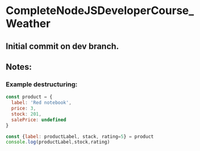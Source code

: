 # CompleteNodeJSDeveloperCourse_Weather
Initial commit on dev branch.
---

## Notes:
### Example destructuring:
```js
const product = {
  label: 'Red notebook',
  price: 3,
  stock: 201,
  salePrice: undefined
}

const {label: productLabel, stack, rating=5} = product
console.log(productLabel,stock,rating)
```
